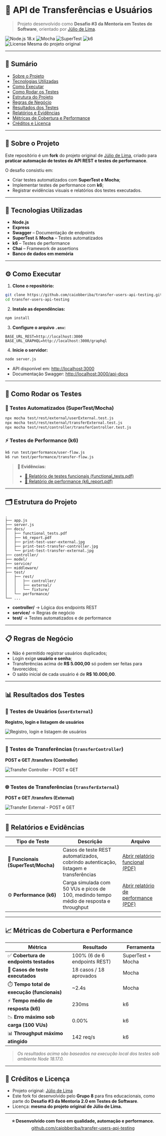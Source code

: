 # 🚀 API de Transferências e Usuários

> Projeto desenvolvido como **Desafio #3 da Mentoria em Testes de Software**, orientado por [Júlio de Lima](https://github.com/juliodelimas/pgats-02-api).

![Node.js 18.x](https://img.shields.io/badge/node.js-18.x-green?logo=node.js)
![Mocha](https://img.shields.io/badge/Mocha-Testing-red?logo=mocha)
![SuperTest](https://img.shields.io/badge/SuperTest-API%20Testing-orange)
![k6](https://img.shields.io/badge/k6-Performance-blueviolet?logo=k6)
![License Mesma do projeto original](https://img.shields.io/badge/License-MIT-lightgrey)

---

## 📘 Sumário

- [Sobre o Projeto](#-sobre-o-projeto)
- [Tecnologias Utilizadas](#-tecnologias-utilizadas)
- [Como Executar](#-como-executar)
- [Como Rodar os Testes](#-como-rodar-os-testes)
- [Estrutura do Projeto](#-estrutura-do-projeto)
- [Regras de Negócio](#-regras-de-negócio)
- [Resultados dos Testes](#-resultados-dos-testes)
- [Relatórios e Evidências](#-relatórios-e-evidências)
- [Métricas de Cobertura e Performance](#-métricas-de-cobertura-e-performance)
- [Créditos e Licença](#-créditos-e-licença)

---

## 🧩 Sobre o Projeto

Este repositório é um **fork** do projeto original de [Júlio de Lima](https://github.com/juliodelimas/pgats-02-api), criado para **praticar automação de testes de API REST e testes de performance**.

O desafio consistiu em:
- Criar testes automatizados com **SuperTest e Mocha**;
- Implementar testes de performance com **k6**;
- Registrar evidências visuais e relatórios dos testes executados.

---

## 🧰 Tecnologias Utilizadas

- **Node.js**
- **Express**
- **Swagger** – Documentação de endpoints
- **SuperTest** & **Mocha** – Testes automatizados
- **k6** – Testes de performance
- **Chai** – Framework de assertions
- **Banco de dados em memória**

---

## ⚙️ Como Executar

1. **Clone o repositório:**
```sh
git clone https://github.com/caiobberiba/transfer-users-api-testing.git
cd transfer-users-api-testing
```

2. **Instale as dependências:**
```sh
npm install
```

3. **Configure o arquivo `.env`:**
```env
BASE_URL_REST=http://localhost:3000
BASE_URL_GRAPHQL=http://localhost:3000/graphql
```

4. **Inicie o servidor:**
```sh
node server.js
```

- API disponível em: <http://localhost:3000>  
- Documentação Swagger: <http://localhost:3000/api-docs>

---

## 🧪 Como Rodar os Testes

### 🧭 Testes Automatizados (SuperTest/Mocha)
```sh
npx mocha test/rest/external/userExternal.test.js
npx mocha test/rest/external/transferExternal.test.js
npx mocha test/rest/controller/transferController.test.js
```

### ⚡ Testes de Performance (k6)
```sh
k6 run test/performance/user-flow.js
k6 run test/performance/transfer-flow.js
```

> **📎 Evidências:**  
> - [📄 Relatório de testes funcionais (functional_tests.pdf)](./docs/functional_tests.pdf)  
> - [📄 Relatório de performance (k6_report.pdf)](./docs/k6_report.pdf)

---

## 🗂️ Estrutura do Projeto

```text
.
├── app.js
├── server.js
├── docs/                    
│   ├── functional_tests.pdf          
│   ├── k6_report.pdf                 
│   ├── print-test-user-external.jpg  
│   ├── print-test-transfer-controller.jpg  
│   └── print-test-transfer-external.jpg    
├── controller/              
├── model/                   
├── service/                 
├── middleware/              
├── test/
│   ├── rest/
│   │   ├── controller/      
│   │   ├── external/        
│   │   └── fixture/         
│   └── performance/         
└── ...
```

- **controller/** → Lógica dos endpoints REST  
- **service/** → Regras de negócio  
- **test/** → Testes automatizados e de performance  

---

## 📋 Regras de Negócio

- Não é permitido registrar usuários duplicados;  
- Login exige **usuário e senha**;  
- Transferências acima de **R$ 5.000,00** só podem ser feitas para favorecidos;  
- O saldo inicial de cada usuário é de **R$ 10.000,00**.

---

## 📊 Resultados dos Testes

### 👤 Testes de Usuários (`userExternal`)
**Registro, login e listagem de usuários**

![Registro, login e listagem de usuários](./docs/print-test-user-external.jpg)

---

### 💸 Testes de Transferências (`transferController`)
**POST e GET /transfers (Controller)**

![Transfer Controller - POST e GET](./docs/print-test-transfer-controller.jpg)

---

### 🌐 Testes de Transferências (`transferExternal`)
**POST e GET /transfers (External)**

![Transfer External - POST e GET](./docs/print-test-transfer-external.jpg)

---

## 📑 Relatórios e Evidências

| Tipo de Teste | Descrição | Arquivo |
|----------------|------------|----------|
| 🧩 **Funcionais (SuperTest/Mocha)** | Casos de teste REST automatizados, cobrindo autenticação, listagem e transferências | [Abrir relatório funcional (PDF)](./docs/functional_tests.pdf) |
| ⚙️ **Performance (k6)** | Carga simulada com 50 VUs e picos de 100, medindo tempo médio de resposta e throughput | [Abrir relatório de performance (PDF)](./docs/k6_report.pdf) |

---

## 📈 Métricas de Cobertura e Performance

| Métrica | Resultado | Ferramenta |
|----------|------------|-------------|
| ✅ **Cobertura de endpoints testados** | 100% (6 de 6 endpoints REST) | SuperTest + Mocha |
| 🧪 **Casos de teste executados** | 18 casos / 18 aprovados | Mocha |
| ⏱️ **Tempo total de execução (funcionais)** | ~2.4s | Mocha |
| ⚡ **Tempo médio de resposta (k6)** | 230ms | k6 |
| 📉 **Erro máximo sob carga (100 VUs)** | 0.00% | k6 |
| 📊 **Throughput máximo atingido** | 142 req/s | k6 |

> *Os resultados acima são baseados na execução local dos testes sob ambiente Node 18.17.0.*

---

## 🪪 Créditos e Licença

- Projeto original: [Júlio de Lima](https://github.com/juliodelimas/pgats-02-api)  
- Este fork foi desenvolvido pelo **Grupo 8** para fins educacionais, como parte do **Desafio #3 da Mentoria 2.0 em Testes de Software**.  
- Licença: **mesma do projeto original de Júlio de Lima.**

---

<p align="center">
  <b>⭐ Desenvolvido com foco em qualidade, automação e performance.</b><br>
  <a href="https://github.com/caiobberiba/transfer-users-api-testing">github.com/caiobberiba/transfer-users-api-testing</a>
</p>
